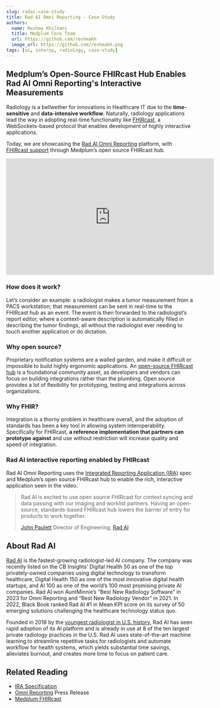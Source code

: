 ```yaml
---
slug: radai-case-study
title: Rad AI Omni Reporting - Case Study
authors:
  name: Reshma Khilnani
  title: Medplum Core Team
  url: https://github.com/reshmakh
  image_url: https://github.com/reshmakh.png
tags: [ai, interop, radiology, case-study]
---
```


## Medplum’s Open-Source FHIRcast Hub Enables Rad AI Omni Reporting's Interactive Measurements

Radiology is a bellwether for innovations in Healthcare IT due to the **time-sensitive** and **data-intensive workflow**. Naturally, radiology applications lead the way in adopting real-time functionality like [FHIRcast](https://fhircast.org/), a WebSockets-based protocol that enables development of highly interactive applications.

Today, we are showcasing the [Rad AI Omni Reporting](https://www.radai.com/omni-reporting) platform, with [FHIRcast support](/docs/fhircast) through Medplum’s open source FHIRcast hub.

<iframe width="560" height="315" src="https://www.youtube.com/embed/N5ZocZhdPZ0" title="YouTube video player" frameborder="0" allow="accelerometer; autoplay; clipboard-write; encrypted-media; gyroscope; picture-in-picture" allowfullscreen></iframe>

### How does it work?

Let’s consider an example: a radiologist makes a tumor measurement from a PACS workstation; that measurement can be sent in real-time to the FHIRcast hub as an event. The event is then forwarded to the radiologist’s report editor, where a context-aware description is automatically filled in describing the tumor findings, all without the radiologist ever needing to touch another application or do dictation.

### Why open source?

Proprietary notification systems are a walled garden, and make it difficult or impossible to build highly ergonomic applications. An [open-source FHIRcast hub](https://github.com/medplum/medplum) is a foundational community asset, as developers and vendors can focus on building integrations rather than the plumbing. Open source provides a lot of flexibility for prototyping, testing and integrations across organizations.

### Why FHIR?

Integration is a thorny problem in healthcare overall, and the adoption of standards has been a key tool in allowing system interoperability. Specifically for FHIRcast, **a reference implementation that partners can prototype against** and use without restriction will increase quality and speed of integration.

### Rad AI interactive reporting enabled by FHIRcast

Rad AI Omni Reporting uses the [Integrated Reporting Application (IRA)](https://profiles.ihe.net/RAD/IRA/) spec and Medplum’s open source FHIRcast hub to enable the rich, interactive application seen in the video.

> Rad AI is excited to use open source FHIRcast for context syncing and data passing with our imaging and worklist partners. Having an open-source, standards-based FHIRcast hub lowers the barrier of entry for products to work together.
>
> [John Paulett](https://www.linkedin.com/in/jpaulett) Director of Engineering, [Rad AI](https://www.radai.com/)

## About Rad AI

[Rad AI](https://www.radai.com/) is the fastest-growing radiologist-led AI company. The company was recently listed on the CB Insights’ Digital Health 50 as one of the top privately-owned companies using digital technology to transform healthcare, Digital Health 150 as one of the most innovative digital health startups, and AI 100 as one of the world’s 100 most promising private AI companies. Rad AI won AuntMinnie’s “Best New Radiology Software” in 2023 for Omni Reporting and “Best New Radiology Vendor” in 2021. In 2022, Black Book ranked Rad AI #1 in Mean KPI score on its survey of 50 emerging solutions challenging the healthcare technology status quo.

Founded in 2018 by the [youngest radiologist in U.S. history](https://www.radai.com/about), Rad AI has seen rapid adoption of its AI platform and is already in use at 8 of the ten largest private radiology practices in the U.S. Rad AI uses state-of-the-art machine learning to streamline repetitive tasks for radiologists and automate workflow for health systems, which yields substantial time savings, alleviates burnout, and creates more time to focus on patient care.

## Related Reading

- [IRA Specification](https://profiles.ihe.net/RAD/IRA/)
- [Omni Reporting](https://www.radai.com/news/rad-ai-to-unveil-next-generation-intelligent-radiology-reporting-solution-at-launch-event) Press Release
- [Medplum FHIRcast](/docs/fhircast)
